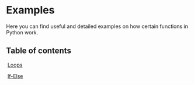 # Examples

Here you can find useful and detailed examples on how certain functions in Python work.

## Table of contents

​	[Loops](/Week%201/Examples/Loops.md) 

​	[If-Else](/Week%201/Examples/If-Else.md)
